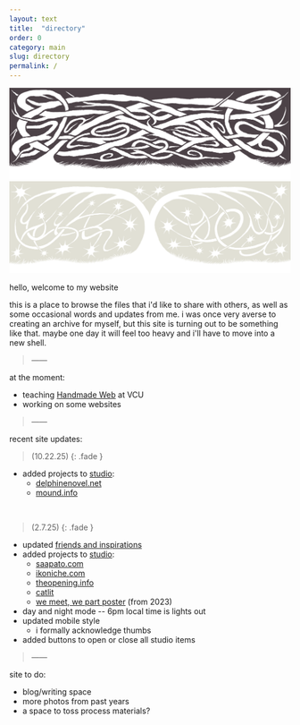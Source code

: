 ```yaml
---
layout: text
title:  "directory"
order: 0
category: main
slug: directory
permalink: /
---
```


<img class="header-day" src="/assets/img/knots.gif" alt="" title="">
<img class="header-night" src="/assets/img/stars-night.gif" alt="" title="">

hello, welcome to my website

this is a place to browse the files that i'd like to share with others, as well as some occasional words and updates from me. i was once very averse to creating an archive for myself, but this site is turning out to be something like that. maybe one day it will feel too heavy and i'll have to move into a new shell.

> &mdash;&mdash;

at the moment:
- teaching [Handmade Web](https://handmade-web.net/) at VCU
- working on some websites

> &mdash;&mdash;

recent site updates:

> (10.22.25)
{: .fade }

- added projects to [studio](studio):
  - [delphinenovel.net](https://delphinenovel.net/)
  - [mound.info](https://mound.info/)

<br>

> (2.7.25)
{: .fade }

- updated [friends and inspirations](info.html#friends)
- added projects to [studio](studio):
  - [saapato.com](https://www.saapato.com/)
  - [ikoniche.com](https://ikoniche.com/)
  - [theopening.info](https://theopening.info/)
  - [catlit](https://aidanquinlan.net/catlit/)
  - [we meet, we part poster](studio#meet-part) (from 2023)
- day and night mode -- 6pm local time is lights out
- updated mobile style
  - i formally acknowledge thumbs
- added buttons to open or close all studio items

> &mdash;&mdash;

site to do:
- blog/writing space
- more photos from past years
- a space to toss process materials?


